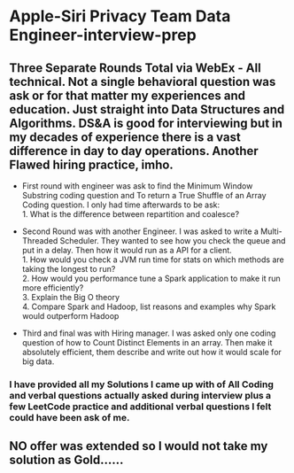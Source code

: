 # Apple-Siri Privacy Team Data Engineer-interview-prep

## Three Separate Rounds Total via WebEx - All technical. Not a single behavioral question was ask or for that matter my experiences and education. Just straight into Data Structures and Algorithms. DS&A is good for interviewing but in my decades of experience there is a vast difference in day to day operations. Another Flawed hiring practice, imho.


* First round with engineer was ask to find the Minimum Window Substring coding question and To return a True Shuffle of an Array Coding question.
I only had time afterwards to be ask: <br>
        1. What is the difference between repartition and coalesce?



* Second Round was with another Engineer. I was asked to write a Multi-Threaded Scheduler. They wanted to see how you check the queue and put in a delay. Then how it would run as a API for a client. <br>
        1. How would you check a JVM run time for stats on which methods are taking the longest to run? <br>
        2. How would you performance tune a Spark application to make it run more efficiently? <br>
        3.  Explain the Big O theory <br>
        4. Compare Spark and Hadoop, list reasons and examples why Spark would outperform Hadoop <br>



* Third and final was with Hiring manager. I was asked only one coding question of how to Count Distinct Elements in an array. Then make it absolutely efficient, them describe and write out how it would scale for big data.


### I have provided all my Solutions I came up with of All Coding and verbal questions actually asked during interview plus a few LeetCode practice and additional verbal questions I felt could have been ask of me.

## NO offer was extended so I would not take my solution as Gold......

